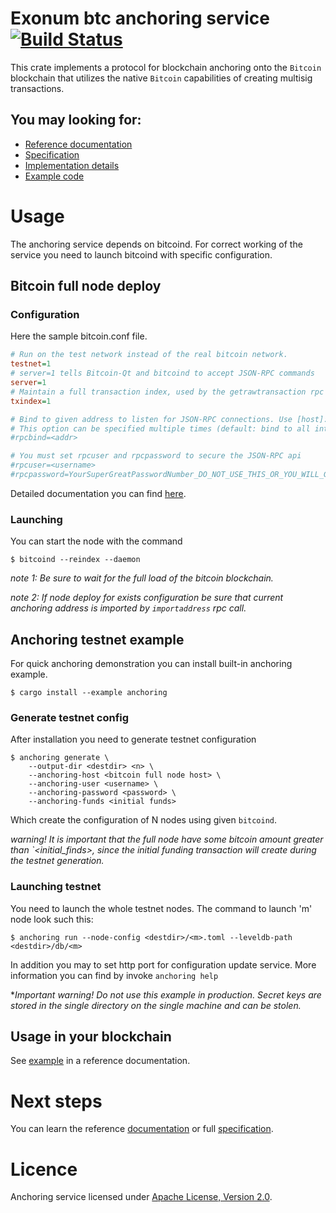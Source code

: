 # Exonum btc anchoring service &emsp; [![Build Status](https://travis-ci.com/exonum/exonum-btc-anchoring.svg?token=XsvDzZa3zu2eW4sVWuqN&branch=master)](https://travis-ci.com/exonum/exonum-btc-anchoring)

This crate implements a protocol for blockchain anchoring onto the `Bitcoin` blockchain that utilizes the native `Bitcoin` capabilities of creating multisig transactions.

## You may looking for:
* [Reference documentation](http://exonum.com/doc/crates/anchoring_btc_service/index.html)
* [Specification](http://exonum.com/doc/anchoring-spec/)
* [Implementation details](http://exonum.com/doc/anchoring-impl/)
* [Example code](examples/anchoring.rs)

# Usage
The anchoring service depends on bitcoind. For correct working of the service you need to launch bitcoind with specific configuration.

## Bitcoin full node deploy
### Configuration
Here the sample bitcoin.conf file.
```ini
# Run on the test network instead of the real bitcoin network.
testnet=1
# server=1 tells Bitcoin-Qt and bitcoind to accept JSON-RPC commands
server=1
# Maintain a full transaction index, used by the getrawtransaction rpc call
txindex=1

# Bind to given address to listen for JSON-RPC connections. Use [host]:port notation for IPv6.
# This option can be specified multiple times (default: bind to all interfaces)
#rpcbind=<addr>

# You must set rpcuser and rpcpassword to secure the JSON-RPC api
#rpcuser=<username>
#rpcpassword=YourSuperGreatPasswordNumber_DO_NOT_USE_THIS_OR_YOU_WILL_GET_ROBBED_385593
```
Detailed documentation you can find [here](https://en.bitcoin.it/wiki/Running_Bitcoin#Bitcoin.conf_Configuration_File).

### Launching
You can start the node with the command
```
$ bitcoind --reindex --daemon
```
*note 1: Be sure to wait for the full load of the bitcoin blockchain.*

*note 2: If node deploy for exists configuration be sure that current anchoring address is imported by `importaddress` rpc call.*

## Anchoring testnet example
For quick anchoring demonstration you can install built-in anchoring example.
```
$ cargo install --example anchoring
```

### Generate testnet config
After installation you need to generate testnet configuration
```
$ anchoring generate \
    --output-dir <destdir> <n> \
    --anchoring-host <bitcoin full node host> \
    --anchoring-user <username> \
    --anchoring-password <password> \
    --anchoring-funds <initial funds>
```
Which create the configuration of N nodes using given `bitcoind`.

*warning! It is important that the full node have some bitcoin amount greater  than `<initial_finds>, since the initial funding transaction will create during the testnet generation.*

### Launching testnet
You need to launch the whole testnet nodes. 
The command to launch 'm' node look such this:
```
$ anchoring run --node-config <destdir>/<m>.toml --leveldb-path <destdir>/db/<m>
```
In addition you may to set http port for configuration update service. More information you can find by invoke `anchoring help`

**Important warning! Do not use this example in production. Secret keys are stored in the single directory on the single machine and can be stolen.*

## Usage in your blockchain
See [example](http://exonum.com/doc/crates/anchoring_btc_service/index.html#examples) in a reference documentation.

# Next steps
You can learn the reference [documentation](http://exonum.com/doc/crates/anchoring_btc_service/index.html) or full [specification](http://exonum.com/doc/anchoring-spec).

# Licence
Anchoring service licensed under [Apache License, Version 2.0](https://github.com/serde-rs/serde/blob/master/LICENSE-APACHE).
